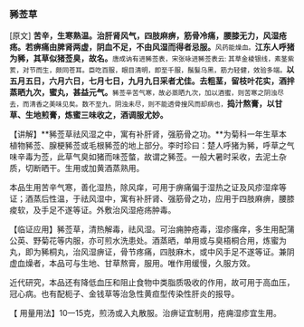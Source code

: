 ### **豨莶草**

[原文] **苦辛，生寒熟温。治肝肾风气，四肢麻痹，筋骨冷痛，腰膝无力，风湿疮疡。若痹痛由脾肾两虚，阴血不足，不由风湿而得者忌服。**<small>风药能燥血。</small>**江东人呼猪为豨，其草似猪莶臭，故名。**<small>唐成讷有进豨莶表，宋张咏进豨莶表云: 其草金棱银线，素茎紫荄，对节而生，颇同苍耳。臣吃百服，眼目清明，即至千服，鬚髮乌黑，筋力轻健，效验多端。</small>**以五月五日，六月六日，七月七日，九月九日采者尤佳。去粗茎，留枝叶花实，酒拌蒸晒九次，蜜丸，甚益元气。**<small>豨莶辛苦气寒，故必蒸晒九次，加以酒蜜，则苦寒之阴浊尽去，而清香之美味见矣。数不至九，阴浊未尽，则不能透骨搜风而却病也，</small>**捣汁熬膏，以甘草、生地煎膏，炼蜜三味收之，酒调服尤妙。**

【讲解】**豨莶草祛风湿之中，寓有补肝肾，强筋骨之功。**为菊科一年生草本植物豨莶、腺梗豨莶或毛根豨莶的地上部分。李时珍曰：楚人呼猪为豨，呼草之气味辛毒为莶，此草气臭如猪而味莶螫，故谓之豨莶。一般大暑时采收，去泥土杂质，切断晒干。生用或加黄酒蒸熟用。

本品生用苦辛气寒，善化湿热，除风痒，可用于痹痛偏于湿热之证及风疹湿痒等证；酒蒸后性温，于祛风湿中，寓有补肝肾、强筋骨之功，应用于四肢麻痹，腰膝痠软，及手足不遂等证。外敷治风湿疮疡肿毒。

【临证应用】豨莶草，清热解毒，祛风湿。可治痈肿疮毒，湿疹瘙痒，多生用配蒲公英、野菊花等内服，亦可煎水洗患处。酒蒸晒，单用或与臭梧桐合用，炼蜜为丸，即为豨桐丸，治风湿痹证，骨节疼痛，四肢麻木，或中风手足不遂等证。兼阴虚血燥者，本品可与生地、甘草熬膏，服用。唯作用缓慢，久服方效。

近代研究，本品还有降低血压和阻止食物中类脂质吸收的作用，故可用于高血压，冠心病。也有配枙子、金钱草等治急性黄疸型传染性肝炎的报导。

【 用量用法】10一15克，煎汤或入丸散服。治痹证宜制用，疮痈湿疹宜生用。